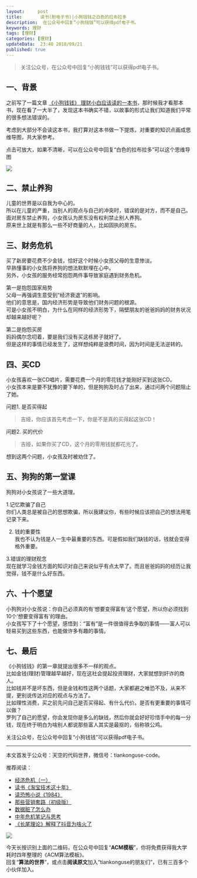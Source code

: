 ```yaml
---   
layout:     post  
title:       读书(附电子书)|小狗钱钱之白色的拉布拉多  
description:  在公众号中回复“小狗钱钱”可以获得pdf电子书。   
keywords: 理财 
tags: [理财]  
categories: [理财]  
updateData:  23:40 2018/09/21  
published: true   
---  
```




> 关注公众号，在公众号中回复“小狗钱钱”可以获得pdf电子书。   


## 一、背景

之前写了一篇文章 [《小狗钱钱》 理财小白应该读的一本书](https://mp.weixin.qq.com/s/t77MplVYm_ZnV8LYZ6SQuw)，那时候我才看那本书，现在看了一大半了，发现这本书确实不错，以故事的形式让我们知道我们平常的很多想法错误的。  


考虑到大部分不会读这本书，我打算对这本书做一下提炼，对重要的知识点画成思维导图，共大家参考。  


点击可放大，如果不清晰，可以在公众号中回复“白色的拉布拉多”可以这个思维导图  

![](//res2018.tiankonguse.com/images/2018/09/dog-one.png)  



## 二、禁止养狗  


儿童的世界是以自我为中心的。  
所以在儿童的严重，当别人的观点与自己的冲突时，错误的是对方，而不是自己。  
面对房东禁止养狗，小女孩认为房东没有权利禁止别人养狗。  
原来世上就是有那么一些不好商量的人，比如固执的房东。  


## 三、财务危机


买了新房要花费不少金钱，恰好这个时候小女孩父母的生意惨淡。  
早熟懂事的小女孩将养狗的想法默默埋在心中。  
另外，小女孩的服务经常抱怨两件事导致家庭遇到财务危机。

 
第一是抱怨国家局势    
父母一再强调生意受到“经济衰退”的影响。  
他们的意思是，国内经济形势是导致他们财务问题的根源。  
可是小女孩不明白，为什么在同样的经济形势下，隔壁朋友的爸爸妈妈的财务状况却越来越好呢​？  


第二是抱怨买房  
妈妈偶尔念叨着，要是我们没有买这栋房子就好了。  
但是这样的事情已经发生了，这样想纯粹是浪费时间，因为时间是无法逆转的。  


## 四、买CD

小女孩喜欢一张CD唱片，需要花费一个月的零花钱才能刚好买到这张CD。    
小女孩本来是要不犹豫的要下单的，但是狗狗及时占了出来，通过问两个问题阻止了她。  


问题1. 是否买得起  


> 吉娅，你应该首先考虑一下，你是不是真的买得起这张CD！  


问题2. 买的代价  


> 吉娅，如果你买了CD，这个月的零用钱就都花光了。  
 
 
想到这两个问题，小女孩及时被劝住了。    


## 五、狗狗的第一堂课


狗狗对小女孩说了一些大道理。  


1.记忆欺骗了自己  
你们人类总是被自己的思想欺骗，所以我建议你，有些时候应该把自己的想法用笔记录下来。  


2. 钱的重要性  
我也不认为钱是人一生中最重要的东西。可是假如我们缺钱的话，钱就会变得格外重要。  


3.错误的理财观念  
现在就学习金钱方面的知识对自己来说似乎有点太早了。而且爸爸妈妈的经历让我觉得，钱不是什么好东西。  



## 六、十个愿望  


小狗狗对小女孩说：你自己必须真的有‘想要变得富有’这个愿望，所以你必须找到10个‘想要变得富有’的理由。  
小女孩写下了十个愿望，感悟到：“富有”是一件很值得去争取的事情——富人可以轻易买到这些东西，也能做许多有趣的事情。  



## 七、最后

《小狗钱钱》的第一章就提出很多不一样的观点。  
比如金钱(理财)管理越早越好，现在这社会提起投资理财，大家就想到奸诈的商人。  
比如钱并不是坏东西，但是金钱和性这两个话题，大家都避之唯恐不及，从来不提，更别说传达对应的观点与方法了。  
比如理性消费，买之前先问自己是否买得起、有什么代价。是否有更重要的事情可以做？  
罗列了自己的愿望，你会发现你是多么的缺钱，然后你就会好好珍惜手中的每一分钱，现在终于明白为啥别人都说那些富人其实是最抠的，俗称铁公鸡。  



关注公众号，在公众号中回复“小狗钱钱”可以获得pdf电子书。   

---


本文首发于公众号：天空的代码世界，微信号：tiankonguse-code。  


推荐阅读：  


* [经济危机（一）](https://mp.weixin.qq.com/s/hxO7oR8cLljSClYS-yE6pw)   
* [读书《淘宝技术这十年》](https://mp.weixin.qq.com/s/IeOQGh22U_1TPrf6sYYTkQ)  
* [读恐怖小说《1984》](https://mp.weixin.qq.com/s/q7HL5o_R5cqJc0b9Ll7EMw)    
* [那些营销套路（初级版）](https://mp.weixin.qq.com/s/xdvqZo9ll6kaL66Cdx)   
* [数据脏了怎么办](https://mp.weixin.qq.com/s/Blw4yxmIsE51dzzbNcfFbg)    
* [中年危机笔记与思考](https://mp.weixin.qq.com/s/dFzDtZS0JN6hhpc1DF-e_g)     
* [《长尾理论》解释了抖音为啥火了](https://mp.weixin.qq.com/s/sFWtMYj_WOKdgjolo7T56A)  



![](//res2018.tiankonguse.com/images/tiankonguse-support.png)   


今天长按识别上面的二维码，在公众号中回复“**ACM模板**”，你将免费获得我大学耗时四年整理的《ACM算法模板》。  
回复“**算法的世界**”，或点击**阅读原文**加入“tiankonguse的朋友们”，已有三百多个小伙伴加入。  




